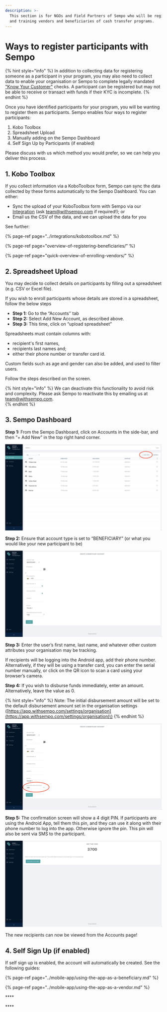 ```yaml
---
description: >-
  This section is for NGOs and Field Partners of Sempo who will be registering
  and training vendors and beneficiaries of cash transfer programs.
---
```


# Ways to register participants with Sempo

{% hint style="info" %}
In addition to collecting data for registering someone as a participant in your program, you may also need to collect data to enable your organisation or Sempo to complete legally mandated[ "Know Your Customer"](../policies-and-security/kyc.md) checks. A participant can be registered but may not be able to receive or transact with funds if their KYC is incomplete.
{% endhint %}

Once you have identified participants for your program, you will be wanting to register them as participants. Sempo enables four ways to register participants:

1. Kobo Toolbox
2. Spreadsheet Upload 
3. Manually adding on the Sempo Dashboard 
4. Self Sign Up by Participants \(if enabled\)

Please discuss with us which method you would prefer, so we can help you deliver this process.

## 1. Kobo Toolbox

If you collect information via a KoboToolbox form, Sempo can sync the data collected by these forms automatically to the Sempo Dashboard. You can either:

* Sync the upload of your KoboToolbox form with Sempo via our [Integration](../integrations/kobotoolbox.md#linking-a-form-to-sempo) \(ask team@withsempo.com if required!\); or 
* Email us the CSV of the data, and we can upload the data for you



See further:

{% page-ref page="../integrations/kobotoolbox.md" %}

{% page-ref page="overview-of-registering-beneficiaries/" %}

{% page-ref page="quick-overview-of-enrolling-vendors/" %}

## 2. Spreadsheet Upload 

You may decide to collect details on participants by filling out a spreadsheet \(e.g. CSV or Excel file\). 

If you wish to enroll participants whose details are stored in a spreadsheet, follow the below steps

* **Step 1:** Go to the “Accounts’’ tab
* **Step 2:** Select Add New Account, as described above.
* **Step 3:** This time, click on “upload spreadsheet”

Spreadsheets must contain columns with: 

* recipient's first names, 
* recipients last names and; 
* either their phone number or transfer card id.

Custom fields such as age and gender can also be added, and used to filter users.

Follow the steps described on the screen.

{% hint style="info" %}
We can deactivate this functionality to avoid risk and complexity. Please ask Sempo to reactivate this by emailing us at team@withsempo.com.  
{% endhint %}

## 3. Sempo Dashboard

**Step 1:** From the Sempo Dashboard, click on Accounts in the side-bar, and then “+ Add New” in the top right hand corner.

![](../.gitbook/assets/screen-shot-2020-09-08-at-10.38.42-am.png)

**Step 2:** Ensure that account type is set to “BENEFICIARY”  \(or what you would like your new participant to be\)

![](../.gitbook/assets/screen-shot-2020-09-10-at-2.05.50-pm.png)

**Step 3:** Enter the user’s first name,  last name, and whatever other custom attributes your organisation may be tracking. 

If recipients will be logging into the Android app, add their phone number.  Alternatively, if they will be using a transfer card, you can enter the serial number manually, or click on the QR icon to scan a card using your browser’s camera.

**Step 4:** If you wish to disburse funds immediately, enter an amount. Alternatively, leave the value as 0.

{% hint style="info" %}
Note: The initial disbursement amount will be set to the default disbursement amount set in the organisation settings \([https://app.withsempo.com/settings/organisation](https://app.withsempo.com/settings/organisation)\)
{% endhint %}

![](../.gitbook/assets/screen-shot-2020-09-08-at-10.42.24-am.png)

**Step 5:** The confirmation screen will show a 4 digit PIN. If participants are using the Android App, tell them this pin, and they can use it along with their phone number to log into the app. Otherwise ignore the pin. This pin will also be sent via SMS to the participant.

![](../.gitbook/assets/screen-shot-2020-09-10-at-2.08.23-pm.png)

The new recipients can now be viewed from the Accounts page!

## 4. Self Sign Up \(if enabled\)

If self sign up is enabled, the account will automatically be created. See the following guides:

{% page-ref page="../mobile-app/using-the-app-as-a-beneficiary.md" %}

{% page-ref page="../mobile-app/using-the-app-as-a-vendor.md" %}



\*\*\*\*

\*\*\*\*



